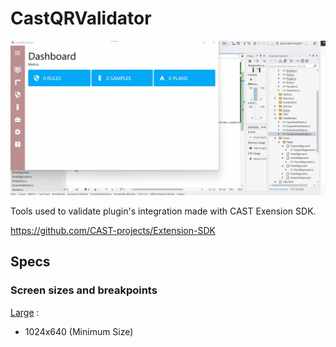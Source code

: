 ﻿# CastQRValidator

![DraftCASTValidator](DraftCASTValidator.gif)

Tools used to validate plugin's integration made with CAST Exension SDK.

https://github.com/CAST-projects/Extension-SDK

## Specs

### Screen sizes and breakpoints

[Large](https://learn.microsoft.com/en-us/windows/apps/design/layout/screen-sizes-and-breakpoints-for-responsive-design#breakpoints) :
- 1024x640 (Minimum Size)
